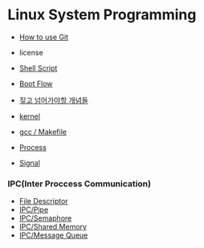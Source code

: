 Linux System Programming
========================

-	[How to use Git](./how-to-git.md)
-	license
-	[Shell Script](./shell-script.md)
-	[Boot Flow](./boot-flow.md)
-	[짚고 넘어가야할 개념들](./알아야할_개념들.md)
-	[kernel](./kernel.md)
-	[gcc / Makefile](./makefile.md)

- [Process](./process.md)
- [Signal](./signal.md)

### IPC(Inter Proccess Communication)
- [File Descriptor](./File-Descriptor.md)
- [IPC/Pipe](./IPC(Pipe).md)
- [IPC/Semaphore](./IPC(Semaphore).md)
- [IPC/Shared Memory](./IPC(SharedMemory).md)
- [IPC/Message Queue](./IPC(MsgQ).md)
